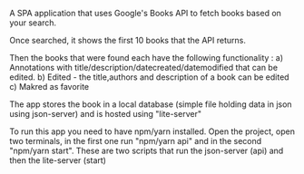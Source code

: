 A SPA application that uses Google's Books API to fetch books based on your search.

Once searched, it shows the first 10 books that the API returns.

Then the books that were found each have the following functionality :
a) Annotations with title/description/datecreated/datemodified that can be edited.
b) Edited - the title,authors and description of a book can be edited
c) Makred as favorite

The app stores the book in a local database (simple file holding data in json using json-server) and is hosted using "lite-server"

To run this app you need to have npm/yarn installed.
Open the project, open two terminals, in the first one run "npm/yarn api" and in the second "npm/yarn start".
These are two scripts that run the json-server (api) and then the lite-server (start)
